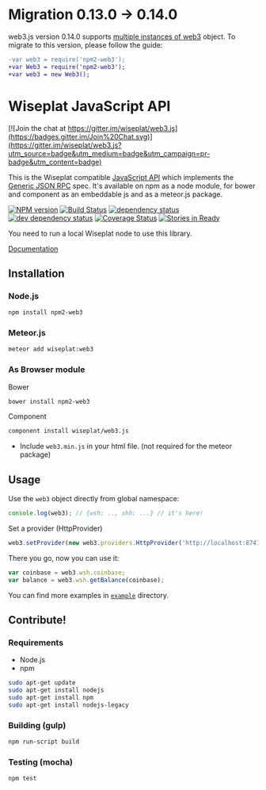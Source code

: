 # Migration 0.13.0 -> 0.14.0

web3.js version 0.14.0 supports [multiple instances of web3](https://github.com/wiseplat/npm2-web3.js/issues/297) object.
To migrate to this version, please follow the guide:

```diff
-var web3 = require('npm2-web3');
+var Web3 = require('npm2-web3');
+var web3 = new Web3();
```


# Wiseplat JavaScript API

[![Join the chat at https://gitter.im/wiseplat/web3.js](https://badges.gitter.im/Join%20Chat.svg)](https://gitter.im/wiseplat/web3.js?utm_source=badge&utm_medium=badge&utm_campaign=pr-badge&utm_content=badge)

This is the Wiseplat compatible [JavaScript API](https://github.com/wiseplat/wiki/wiki/JavaScript-API)
which implements the [Generic JSON RPC](https://github.com/wiseplat/wiki/wiki/JSON-RPC) spec. It's available on npm as a node module, for bower and component as an embeddable js and as a meteor.js package.

[![NPM version][npm-image]][npm-url] [![Build Status][travis-image]][travis-url] [![dependency status][dep-image]][dep-url] [![dev dependency status][dep-dev-image]][dep-dev-url] [![Coverage Status][coveralls-image]][coveralls-url] [![Stories in Ready][waffle-image]][waffle-url]

<!-- [![browser support](https://ci.testling.com/wiseplat/wiseplat.js.png)](https://ci.testling.com/wiseplat/wiseplat.js) -->

You need to run a local Wiseplat node to use this library.

[Documentation](https://github.com/wiseplat/wiki/wiki/JavaScript-API)

## Installation

### Node.js

```bash
npm install npm2-web3
```

### Meteor.js

```bash
meteor add wiseplat:web3
```

### As Browser module
Bower

```bash
bower install npm2-web3
```

Component

```bash
component install wiseplat/web3.js
```

* Include `web3.min.js` in your html file. (not required for the meteor package)

## Usage
Use the `web3` object directly from global namespace:

```js
console.log(web3); // {wsh: .., shh: ...} // it's here!
```

Set a provider (HttpProvider)

```js
web3.setProvider(new web3.providers.HttpProvider('http://localhost:8747'));
```

There you go, now you can use it:

```js
var coinbase = web3.wsh.coinbase;
var balance = web3.wsh.getBalance(coinbase);
```

You can find more examples in [`example`](https://github.com/wiseplat/npm2-web3.js/tree/master/example) directory.


## Contribute!

### Requirements

* Node.js
* npm

```bash
sudo apt-get update
sudo apt-get install nodejs
sudo apt-get install npm
sudo apt-get install nodejs-legacy
```

### Building (gulp)

```bash
npm run-script build
```


### Testing (mocha)

```bash
npm test
```

[npm-image]: https://badge.fury.io/js/web3.png
[npm-url]: https://npmjs.org/package/web3
[travis-image]: https://travis-ci.org/wiseplat/web3.js.svg
[travis-url]: https://travis-ci.org/wiseplat/web3.js
[dep-image]: https://david-dm.org/wiseplat/web3.js.svg
[dep-url]: https://david-dm.org/wiseplat/web3.js
[dep-dev-image]: https://david-dm.org/wiseplat/web3.js/dev-status.svg
[dep-dev-url]: https://david-dm.org/wiseplat/web3.js#info=devDependencies
[coveralls-image]: https://coveralls.io/repos/wiseplat/web3.js/badge.svg?branch=master
[coveralls-url]: https://coveralls.io/r/wiseplat/web3.js?branch=master
[waffle-image]: https://badge.waffle.io/wiseplat/web3.js.svg?label=ready&title=Ready
[waffle-url]: http://waffle.io/wiseplat/web3.js

